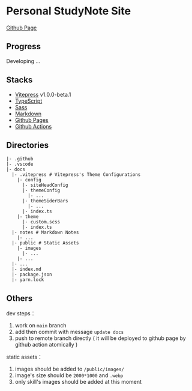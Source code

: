 # Personal StudyNote Site

[Github Page](https://github.com/BlaxBerry/my-studynotes)

## Progress

Developing ...

## Stacks

- [Vitepress]() v1.0.0-beta.1
- [TypeScript]()
- [Sass]()
- [Markdown]()
- [Github Pages]()
- [Github Actions]()

## Directories

```shell
|- .github
|- .vscode
|- docs
  |- .vitepress # Vitepress's Theme Configurations
    |- config
      |- siteHeadConfig
      |- themeConfig
        |- ...
      |- themeSiderBars
        |- ...
      |- index.ts
    |- theme
      |- custom.scss
      |- index.ts
  |- notes # Markdown Notes
    |- ...
  |- public # Static Assets
    |- images
      |- ...
    |- ...
  |- ...
  |- index.md
  |- package.json
  |- yarn.lock
```

## Others

dev steps：

1. work on `main` branch
2. add then commit with message `update docs`
3. push to remote branch directly ( it will be deployed to github page by github action atomically )

static assets：

1. images should be added to `/public/images/`
2. image's size should be `2000*1000` and `.webp`
3. only skill's images should be added at this moment
